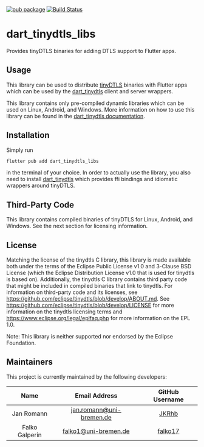 [![pub package](https://img.shields.io/pub/v/dart_tinydtls_libs.svg)](https://pub.dev/packages/dart_tinydtls_libs)
[![Build Status](https://github.com/namib-project/dart_tinydtls_libs/actions/workflows/build-status.yml/badge.svg)](https://github.com/namib-project/dart_tinydtls_libs/actions/workflows/build-status.yml)

# dart_tinydtls_libs

Provides tinyDTLS binaries for adding DTLS support to Flutter apps.

## Usage

This library can be used to distribute [tinyDTLS](https://github.com/eclipse/tinydtls)
binaries with Flutter apps which can be used by the
[dart_tinydtls](https://pub.dev/packages/dart_tinydtls) client and server wrappers.

This library contains only pre-compiled dynamic libraries which can be used on Linux,
Android, and Windows.
More information on how to use this library can be found in the
[dart_tinydtls documentation](https://pub.dev/documentation/dart_tinydtls/latest/).

## Installation

Simply run

```sh
flutter pub add dart_tinydtls_libs
```

in the terminal of your choice. In order to actually use the library,
you also need to install
[dart_tinydtls](https://pub.dev/packages/dart_tinydtls) which provides
ffi bindings and idiomatic wrappers around tinyDTLS.

## Third-Party Code

This library contains compiled binaries of tinyDTLS for Linux, Android,
and Windows.
See the next section for licensing information.

## License

Matching the license of the tinydtls C library, this library is made available both under
the terms of the Eclipse Public License v1.0 and 3-Clause BSD License (which the
Eclipse Distribution License v1.0 that is used for tinydtls is based on).
Additionally, the tinydtls C library contains third party code that might be included
in compiled binaries that link to tinydtls.
For information on third-party code and its licenses, see
https://github.com/eclipse/tinydtls/blob/develop/ABOUT.md.
See https://github.com/eclipse/tinydtls/blob/develop/LICENSE for more information on the
tinydtls licensing terms and https://www.eclipse.org/legal/eplfaq.php for more information
on the EPL 1.0.

Note: This library is neither supported nor endorsed by the Eclipse Foundation.

## Maintainers

This project is currently maintained by the following developers:

|      Name      |      Email Address       |            GitHub Username            |
|:--------------:|:------------------------:|:-------------------------------------:|
|   Jan Romann   | jan.romann@uni-bremen.de |   [JKRhb](https://github.com/JKRhb)   |
| Falko Galperin |   falko1@uni-bremen.de   | [falko17](https://github.com/falko17) |
